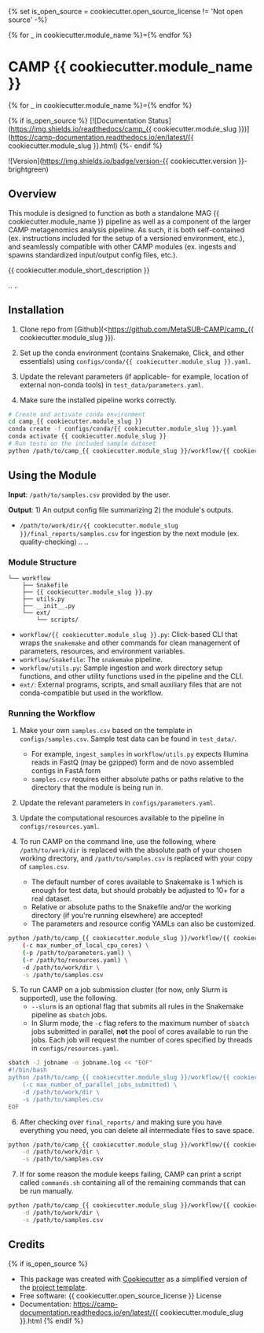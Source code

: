 {% set is_open_source = cookiecutter.open_source_license != 'Not open source' -%}

{% for _ in cookiecutter.module_name %}={% endfor %}
# CAMP {{ cookiecutter.module_name }}
{% for _ in cookiecutter.module_name %}={% endfor %}

{% if is_open_source %}
[![Documentation Status](https://img.shields.io/readthedocs/camp_{{ cookiecutter.module_slug }})](https://camp-documentation.readthedocs.io/en/latest/{{ cookiecutter.module_slug }}.html) 
{%- endif %}

![Version](https://img.shields.io/badge/version-{{ cookiecutter.version }}-brightgreen)

## Overview

This module is designed to function as both a standalone MAG {{ cookiecutter.module_name }} pipeline as well as a component of the larger CAMP metagenomics analysis pipeline. As such, it is both self-contained (ex. instructions included for the setup of a versioned environment, etc.), and seamlessly compatible with other CAMP modules (ex. ingests and spawns standardized input/output config files, etc.). 

{{ cookiecutter.module_short_description }}

.. ..

 <!--- 
 Add longer description of your workflow's algorithmic contents 
 --->


## Installation

1. Clone repo from [Github](<https://github.com/MetaSUB-CAMP/camp_{{ cookiecutter.module_slug }}). 

2. Set up the conda environment (contains Snakemake, Click, and other essentials) using `configs/conda/{{ cookiecutter.module_slug }}.yaml`. 

3. Update the relevant parameters (if applicable- for example, location of external non-conda tools) in `test_data/parameters.yaml`.

4. Make sure the installed pipeline works correctly. 
```Bash
# Create and activate conda environment 
cd camp_{{ cookiecutter.module_slug }}
conda create -f configs/conda/{{ cookiecutter.module_slug }}.yaml
conda activate {{ cookiecutter.module_slug }}
# Run tests on the included sample dataset
python /path/to/camp_{{ cookiecutter.module_slug }}/workflow/{{ cookiecutter.module_slug }}.py test
```

## Using the Module

**Input**: `/path/to/samples.csv` provided by the user.

**Output**: 1) An output config file summarizing 2) the module's outputs. 

- `/path/to/work/dir/{{ cookiecutter.module_slug }}/final_reports/samples.csv` for ingestion by the next module (ex. quality-checking)
.. ..

 <!--- 
 Add description of your workflow's output files 
 --->

### Module Structure
```
└── workflow
    ├── Snakefile
    ├── {{ cookiecutter.module_slug }}.py
    ├── utils.py
    ├── __init__.py
    └── ext/
        └── scripts/
```
- `workflow/{{ cookiecutter.module_slug }}.py`: Click-based CLI that wraps the `snakemake` and other commands for clean management of parameters, resources, and environment variables.
- `workflow/Snakefile`: The `snakemake` pipeline. 
- `workflow/utils.py`: Sample ingestion and work directory setup functions, and other utility functions used in the pipeline and the CLI.
- `ext/`: External programs, scripts, and small auxiliary files that are not conda-compatible but used in the workflow.

### Running the Workflow

1. Make your own `samples.csv` based on the template in `configs/samples.csv`. Sample test data can be found in `test_data/`. 
    - For example, `ingest_samples` in `workflow/utils.py` expects Illumina reads in FastQ (may be gzipped) form and de novo assembled contigs in FastA form
    - `samples.csv` requires either absolute paths or paths relative to the directory that the module is being run in.

2. Update the relevant parameters in `configs/parameters.yaml`.

3. Update the computational resources available to the pipeline in `configs/resources.yaml`. 

4. To run CAMP on the command line, use the following, where `/path/to/work/dir` is replaced with the absolute path of your chosen working directory, and `/path/to/samples.csv` is replaced with your copy of `samples.csv`. 
    - The default number of cores available to Snakemake is 1 which is enough for test data, but should probably be adjusted to 10+ for a real dataset.
    - Relative or absolute paths to the Snakefile and/or the working directory (if you're running elsewhere) are accepted!
    - The parameters and resource config YAMLs can also be customized.
```Bash
python /path/to/camp_{{ cookiecutter.module_slug }}/workflow/{{ cookiecutter.module_slug }}.py \
    (-c max_number_of_local_cpu_cores) \
    (-p /path/to/parameters.yaml) \
    (-r /path/to/resources.yaml) \
    -d /path/to/work/dir \
    -s /path/to/samples.csv 
```

5. To run CAMP on a job submission cluster (for now, only Slurm is supported), use the following.
    - `--slurm` is an optional flag that submits all rules in the Snakemake pipeline as `sbatch` jobs. 
    - In Slurm mode, the `-c` flag refers to the maximum number of `sbatch` jobs submitted in parallel, **not** the pool of cores available to run the jobs. Each job will request the number of cores specified by threads in `configs/resources.yaml`.
```Bash
sbatch -J jobname -o jobname.log << "EOF"
#!/bin/bash
python /path/to/camp_{{ cookiecutter.module_slug }}/workflow/{{ cookiecutter.module_slug }}.py --slurm \
    (-c max_number_of_parallel_jobs_submitted) \
    -d /path/to/work/dir \
    -s /path/to/samples.csv
EOF
```

6. After checking over `final_reports/` and making sure you have everything you need, you can delete all intermediate files to save space. 
```Bash
python /path/to/camp_{{ cookiecutter.module_slug }}/workflow/{{ cookiecutter.module_slug }}.py cleanup \
    -d /path/to/work/dir \
    -s /path/to/samples.csv
```

7. If for some reason the module keeps failing, CAMP can print a script called `commands.sh` containing all of the remaining commands that can be run manually. 
```Bash
python /path/to/camp_{{ cookiecutter.module_slug }}/workflow/{{ cookiecutter.module_slug }}.py --dry_run \
    -d /path/to/work/dir \
    -s /path/to/samples.csv
```

## Credits

{% if is_open_source %} 
- This package was created with [Cookiecutter](https://github.com/cookiecutter/cookiecutter>) as a simplified version of the [project template](https://github.com/audreyr/cookiecutter-pypackage>).
- Free software: {{ cookiecutter.open_source_license }} License
- Documentation: https://camp-documentation.readthedocs.io/en/latest/{{ cookiecutter.module_slug }}.html
{% endif %}


